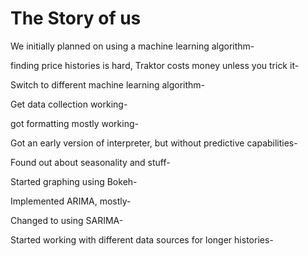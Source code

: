 # The Story of us
We initially planned on using a machine learning algorithm-

finding price histories is hard, Traktor costs money unless you trick it-

Switch to different machine learning algorithm-

Get data collection working-

got formatting mostly working-

Got an early version of interpreter, but without predictive capabilities-

Found out about seasonality and stuff-

Started graphing using Bokeh-

Implemented ARIMA, mostly-

Changed to using SARIMA-

Started working with different data sources for longer histories-
